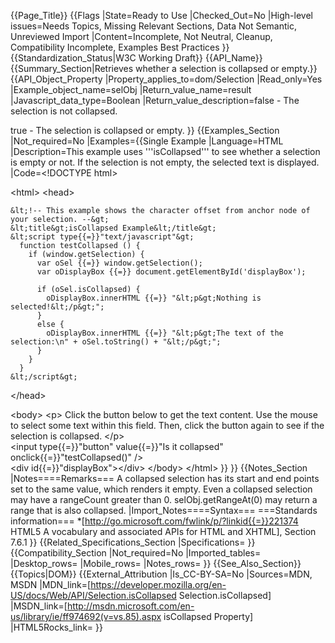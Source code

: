 {{Page_Title}}
{{Flags
|State=Ready to Use
|Checked_Out=No
|High-level issues=Needs Topics, Missing Relevant Sections, Data Not Semantic, Unreviewed Import
|Content=Incomplete, Not Neutral, Cleanup, Compatibility Incomplete, Examples Best Practices
}}
{{Standardization_Status|W3C Working Draft}}
{{API_Name}}
{{Summary_Section|Retrieves whether a selection is collapsed or empty.}}
{{API_Object_Property
|Property_applies_to=dom/Selection
|Read_only=Yes
|Example_object_name=selObj
|Return_value_name=result
|Javascript_data_type=Boolean
|Return_value_description=false - The selection is not collapsed.

true - The selection is collapsed or empty.
}}
{{Examples_Section
|Not_required=No
|Examples={{Single Example
|Language=HTML
|Description=This example uses '''isCollapsed''' to see whether a selection is empty or not. If the selection is not empty, the selected text is displayed.
|Code=&lt;!DOCTYPE html&gt;

&lt;html&gt;
  &lt;head&gt;
     
     
    &lt;!-- This example shows the character offset from anchor node of your selection. --&gt;
    &lt;title&gt;isCollapsed Example&lt;/title&gt;        
    &lt;script type{{=}}"text/javascript"&gt;         
      function testCollapsed () {
        if (window.getSelection) {      
          var oSel {{=}} window.getSelection();
          var oDisplayBox {{=}} document.getElementById('displayBox');
          
          if (oSel.isCollapsed) {
            oDisplayBox.innerHTML {{=}} "&lt;p&gt;Nothing is selected!&lt;/p&gt;";
          }
          else {
            oDisplayBox.innerHTML {{=}} "&lt;p&gt;The text of the selection:\n" + oSel.toString() + "&lt;/p&gt;";
          }
        }            
      }        
    &lt;/script&gt;
  &lt;/head&gt;

  &lt;body&gt;
    &lt;p&gt;
      Click the button below to get the text content. 
      Use the mouse to select some text within this field. 
      Then, click the button again to see if the selection is collapsed.
    &lt;/p&gt;  
    &lt;input type{{=}}"button" value{{=}}"Is it collapsed" onclick{{=}}"testCollapsed()" /&gt;   
    &lt;div id{{=}}"displayBox"&gt;&lt;/div&gt;
  &lt;/body&gt;
&lt;/html&gt;
}}
}}
{{Notes_Section
|Notes====Remarks===
A collapsed selection has its start and end points set to the same value, which renders it empty.
Even a collapsed selection may have a rangeCount greater than 0. selObj.getRangeAt(0) may return a range that is also collapsed.
|Import_Notes====Syntax===
===Standards information===
*[http://go.microsoft.com/fwlink/p/?linkid{{=}}221374 HTML5 A vocabulary and associated APIs for HTML and XHTML], Section 7.6.1
}}
{{Related_Specifications_Section
|Specifications=
}}
{{Compatibility_Section
|Not_required=No
|Imported_tables=
|Desktop_rows=
|Mobile_rows=
|Notes_rows=
}}
{{See_Also_Section}}
{{Topics|DOM}}
{{External_Attribution
|Is_CC-BY-SA=No
|Sources=MDN, MSDN
|MDN_link=[https://developer.mozilla.org/en-US/docs/Web/API/Selection.isCollapsed Selection.isCollapsed]
|MSDN_link=[http://msdn.microsoft.com/en-us/library/ie/ff974692(v=vs.85).aspx isCollapsed Property]
|HTML5Rocks_link=
}}